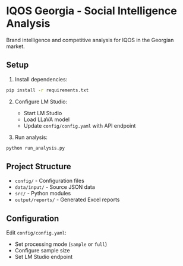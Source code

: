# IQOS Georgia - Social Intelligence Analysis

Brand intelligence and competitive analysis for IQOS in the Georgian market.

## Setup

1. Install dependencies:
```bash
pip install -r requirements.txt
```

2. Configure LM Studio:
   - Start LM Studio
   - Load LLaVA model
   - Update `config/config.yaml` with API endpoint

3. Run analysis:
```bash
python run_analysis.py
```

## Project Structure

- `config/` - Configuration files
- `data/input/` - Source JSON data
- `src/` - Python modules
- `output/reports/` - Generated Excel reports

## Configuration

Edit `config/config.yaml`:
- Set processing mode (`sample` or `full`)
- Configure sample size
- Set LM Studio endpoint